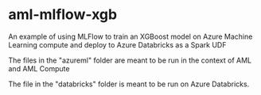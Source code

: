 # aml-mlflow-xgb
An example of using MLFlow to train an XGBoost model on Azure Machine Learning compute and deploy to Azure Databricks as a Spark UDF

The files in the "azureml" folder are meant to be run in the context of AML and AML Compute

The file in the "databricks" folder is meant to be run on Azure Databricks.
